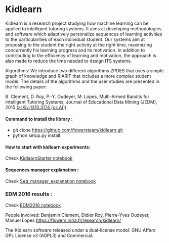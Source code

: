 # Kidlearn

Kidlearn is a research project studying how machine learning can be applied to intelligent tutoring systems. It aims at developing methodologies and software which adaptively personalize sequences of learning activities to the particularities of each individual student. Our systems aim at proposing to the student the right activity at the right time, maximizing concurrently his learning progress and its motivation. In addition to contributing to the efficiency of learning and motivation, the approach is also made to reduce the time needed to design ITS systems.

Algorithms:
We introduce two different algorithms ZPDES that uses a simple graph of knowledge and RiARiT that includes a more complex student model. The details of the algorithms and the user studies are presented in the following paper:

B. Clement, D. Roy, P.-Y. Oudeyer, M. Lopes, Multi-Armed Bandits for Intelligent Tutoring Systems, Journal of Educational Data Mining (JEDM), 2015 [(arXiv:1310.3174 [cs.AI])](http://arxiv.org/abs/1310.3174)

#### Command to install the library : 
* git clone https://github.com/flowersteam/kidlearn.git
* python setup.py install

#### How to start with kidlearn experiments:
Check [KidlearnStarter notebook](notebooks/KidlearnStarter/KidlearnStarter.ipynb)

#### Sequences manager explanation :
Check [Seq_manager_explanation notebook](notebooks/Sequence_manager_explanation/Seq_manager_explanation.ipynb)

### EDM 2016 results : 
Check [EDM2016 notebook](notebooks/edm2016/edm2016.ipynb)

People involved:
Benjamin Clement, Didier Roy, Pierre-Yves Oudeyer, Manuel Lopes
https://flowers.inria.fr/research/kidlearn/

The Kidlearn software released under a dual-license model: GNU Affero GPL License v3 (AGPL3) and Commercial.
